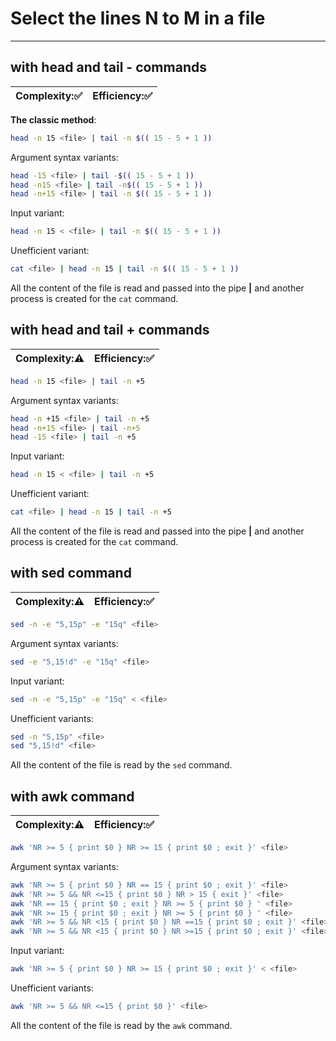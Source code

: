 # Select the lines N to M in a file
***
## with head and tail - commands
| Complexity::white_check_mark: | Efficiency::white_check_mark: |
| ---------- | ---------- |
**The classic method**:
```bash
head -n 15 <file> | tail -n $(( 15 - 5 + 1 ))
```
Argument syntax variants:
```bash
head -15 <file> | tail -$(( 15 - 5 + 1 ))
head -n15 <file> | tail -n$(( 15 - 5 + 1 ))
head -n+15 <file> | tail -n $(( 15 - 5 + 1 ))
```
Input variant:
```bash
head -n 15 < <file> | tail -n $(( 15 - 5 + 1 ))
```

Unefficient variant:
```bash
cat <file> | head -n 15 | tail -n $(( 15 - 5 + 1 ))
```
All the content of the file is read and passed into the pipe **|** and another process is created for the `cat` command.

## with head and tail + commands
| Complexity::warning: | Efficiency::white_check_mark: |
| ---------- | ---------- |

```bash
head -n 15 <file> | tail -n +5
```
Argument syntax variants:
```bash
head -n +15 <file> | tail -n +5
head -n+15 <file> | tail -n+5
head -15 <file> | tail -n +5
```
Input variant:
```bash
head -n 15 < <file> | tail -n +5
```
Unefficient variant:
```bash
cat <file> | head -n 15 | tail -n +5
```
All the content of the file is read and passed into the pipe **|** and another process is created for the `cat` command.

## with sed command
| Complexity::warning: | Efficiency::white_check_mark: |
| ---------- | ---------- |

```bash
sed -n -e "5,15p" -e "15q" <file>
```
Argument syntax variants:
```bash
sed -e "5,15!d" -e "15q" <file>
```
Input variant:
```bash
sed -n -e "5,15p" -e "15q" < <file>
```
Unefficient variants:
```bash
sed -n "5,15p" <file>
sed "5,15!d" <file>
```
All the content of the file is read by the `sed` command.

## with awk command
| Complexity::warning: | Efficiency::white_check_mark: |
| ---------- | ---------- |

```bash
awk 'NR >= 5 { print $0 } NR >= 15 { print $0 ; exit }' <file>
```
Argument syntax variants:
```bash
awk 'NR >= 5 { print $0 } NR == 15 { print $0 ; exit }' <file>
awk 'NR >= 5 && NR <=15 { print $0 } NR > 15 { exit }' <file>
awk 'NR == 15 { print $0 ; exit } NR >= 5 { print $0 } ' <file>
awk 'NR >= 15 { print $0 ; exit } NR >= 5 { print $0 } ' <file>
awk 'NR >= 5 && NR <15 { print $0 } NR ==15 { print $0 ; exit }' <file>
awk 'NR >= 5 && NR <15 { print $0 } NR >=15 { print $0 ; exit }' <file>
```
Input variant:
```bash
awk 'NR >= 5 { print $0 } NR >= 15 { print $0 ; exit }' < <file>
```
Unefficient variants:
```bash
awk 'NR >= 5 && NR <=15 { print $0 }' <file>
```
All the content of the file is read by the `awk` command.

